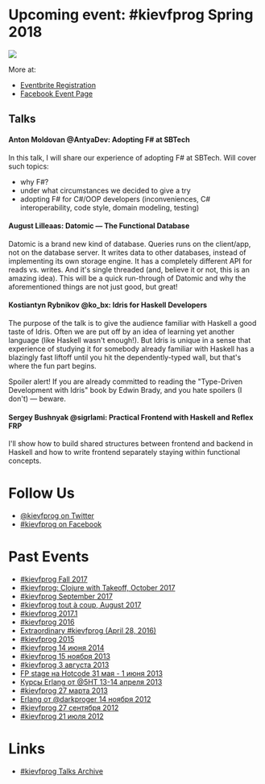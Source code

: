 # Upcoming event: **#kievfprog Spring 2018**

[![](https://img.evbuc.com/https%3A%2F%2Fcdn.evbuc.com%2Fimages%2F43349828%2F170630561150%2F1%2Foriginal.jpg?w=800&rect=0%2C0%2C800%2C400&s=f38df3d706acb78d6ecf08d69c126c7d)](https://www.eventbrite.com/e/kievfprog-spring-2018-tickets-45015223746)

More at:

- [Eventbrite Registration](https://www.eventbrite.com/e/kievfprog-spring-2018-tickets-45015223746)
- [Facebook Event Page](https://www.facebook.com/events/235497153676502/)

## Talks

#### Anton Moldovan @AntyaDev: Adopting F# at SBTech

In this talk, I will share our experience of adopting F# at SBTech. Will cover such topics: 
- why F#?
- under what circumstances we decided to give a try
- adopting F# for C#/OOP developers (inconveniences, C# interoperability, code style, domain modeling, testing)

#### August Lilleaas: Datomic — The Functional Database

Datomic is a brand new kind of database. Queries runs on the client/app, not on the database server. It writes data to other databases, instead of implementing its own storage engine. It has a completely different API for reads vs. writes. And it's single threaded (and, believe it or not, this is an amazing idea).
This will be a quick run-through of Datomic and why the aforementioned things are not just good, but great!

#### Kostiantyn Rybnikov @ko_bx: Idris for Haskell Developers

The purpose of the talk is to give the audience familiar with Haskell a good taste of Idris. Often we are put off by an idea of learning yet another language (like Haskell wasn't enough!). But Idris is unique in a sense that experience of studying it for somebody already familiar with Haskell has a blazingly fast liftoff until you hit the dependently-typed wall, but that's where the fun part begins.

Spoiler alert! If you are already committed to reading the "Type-Driven Development with Idris" book by Edwin Brady, and you hate spoilers (I don't) — beware.

#### Sergey Bushnyak @sigrlami: Practical Frontend with Haskell and Reflex FRP

I'll show how to build shared structures between frontend and backend in Haskell and how to write frontend separately staying within functional concepts.


# Follow Us

- [@kievfprog on Twitter](https://twitter.com/kievfprog)
- [#kievfprog on Facebook](https://fb.me/kievfprog)

# Past Events

- [#kievfprog Fall 2017](https://www.eventbrite.com/e/kievfprog-fall-2017-tickets-39509911208)
- [#kievfprog: Clojure with Takeoff, October 2017](https://www.eventbrite.com/e/kievfprog-clojure-with-takeoff-tickets-39084845826)
- [#kievfprog September 2017](https://www.eventbrite.com/e/kievfprog-september-2017-tickets-37417175780)
- [#kievfprog tout à coup, August 2017](https://www.eventbrite.com/e/kievfprog-tout-a-coup-tickets-37001223656)
- [#kievfprog 2017.1](http://march17.kievfprog.net/)
- [#kievfprog 2016](http://2016.kievfprog.net)
- [Extraordinary #kievfprog (April 28, 2016)](https://www.facebook.com/events/108261176248196/)
- [#kievfprog 2015](https://github.com/kievfprog/kievfprog.github.io/blob/d673a0101da2c00458d505f4414eab93559fc8ba/event.yaml)
- [#kievfprog 14 июня 2014](https://github.com/kievfprog/kievfprog.github.io/blob/KIEVFPROG_6/event.yaml)
- [#kievfprog 15 ноября 2013](https://github.com/kievfprog/kievfprog.github.io/blob/KIEVFPROG_5/event.yaml)
- [#kievfprog 3 августа 2013](https://github.com/kievfprog/kievfprog.github.io/blob/KIEVFPROG_4/event.yaml)
- [FP stage на Hotcode 31 мая - 1 июня 2013](http://hotcode.org/program-ru/stages-ru/functional/)
- [Курсы Erlang от @5HT 13-14 апреля 2013](http://dou.ua/calendar/3151/)
- [#kievfprog 27 марта 2013](http://dou.ua/calendar/3068/)
- [Erlang от @darkproger 14 ноября 2012](http://dou.ua/calendar/2513/)
- [#kievfprog 27 сентября 2012](http://dou.ua/calendar/2265/)
- [#kievfprog 21 июля 2012](http://dou.ua/calendar/2040/)


# Links

- [#kievfprog Talks Archive](http://kievfprog.github.io/talks)
